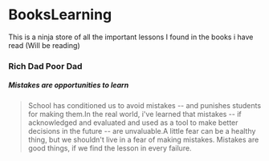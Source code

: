# BooksLearning
This is a ninja store of all the important lessons I found in the books i have read (Will be reading)

### Rich Dad Poor Dad
##### Mistakes are opportunities to learn
> School has conditioned us to avoid mistakes -- and punishes students for making them.In the real world, i've learned that mistakes -- if acknowledged and evaluated and used as a tool to make better decisions in the future -- are unvaluable.A little fear can be a healthy thing, but we shouldn't live in a fear of making mistakes. Mistakes are good things, if we find the lesson in every failure.
